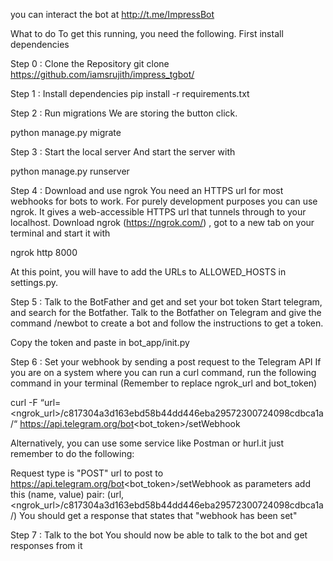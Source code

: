 you can interact the bot at http://t.me/ImpressBot

What to do
To get this running, you need the following. First install dependencies

Step 0 : Clone the Repository
git clone https://github.com/iamsrujith/impress_tgbot/

Step 1 : Install dependencies
pip install -r requirements.txt

Step 2 : Run migrations
We are storing the button click.

python manage.py migrate

Step 3 : Start the local server
And start the server with

python manage.py runserver

Step 4 : Download and use ngrok
You need an HTTPS url for most webhooks for bots to work. For purely development purposes you can use ngrok. It gives a web-accessible HTTPS url that tunnels through to your localhost. Download ngrok (https://ngrok.com/) , got to a new tab on your terminal and start it with

ngrok http 8000

At this point, you will have to add the URLs to ALLOWED_HOSTS in settings.py.

Step 5 : Talk to the BotFather and get and set your bot token
Start telegram, and search for the Botfather. Talk to the Botfather on Telegram and give the command /newbot to create a bot and follow the instructions to get a token.

Copy the token and paste in bot_app/init.py

Step 6 : Set your webhook by sending a post request to the Telegram API
If you are on a system where you can run a curl command, run the following command in your terminal (Remember to replace ngrok_url and bot_token)

curl -F “url=<ngrok_url>/c817304a3d163ebd58b44dd446eba29572300724098cdbca1a/“ https://api.telegram.org/bot<bot_token>/setWebhook

Alternatively, you can use some service like Postman or hurl.it just remember to do the following:

Request type is "POST"
url to post to https://api.telegram.org/bot<bot_token>/setWebhook
as parameters add this (name, value) pair: (url, <ngrok_url>/c817304a3d163ebd58b44dd446eba29572300724098cdbca1a/)
You should get a response that states that "webhook has been set"

Step 7 : Talk to the bot
You should now be able to talk to the bot and get responses from it
